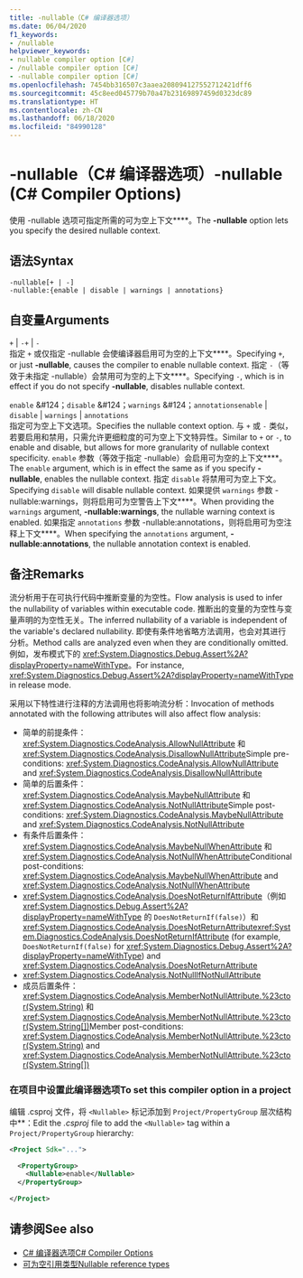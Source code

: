 ```yaml
---
title: -nullable（C# 编译器选项）
ms.date: 06/04/2020
f1_keywords:
- /nullable
helpviewer_keywords:
- nullable compiler option [C#]
- /nullable compiler option [C#]
- -nullable compiler option [C#]
ms.openlocfilehash: 7454bb316507c3aaea208094127552712421dff6
ms.sourcegitcommit: 45c8eed045779b70a47b23169897459d0323dc89
ms.translationtype: HT
ms.contentlocale: zh-CN
ms.lasthandoff: 06/18/2020
ms.locfileid: "84990128"
---
```

# <a name="-nullable-c-compiler-options"></a><span data-ttu-id="1d131-102">-nullable（C# 编译器选项）</span><span class="sxs-lookup"><span data-stu-id="1d131-102">-nullable (C# Compiler Options)</span></span>

<span data-ttu-id="1d131-103">使用 -nullable 选项可指定所需的可为空上下文\*\*\*\*。</span><span class="sxs-lookup"><span data-stu-id="1d131-103">The **-nullable** option lets you specify the desired nullable context.</span></span>

## <a name="syntax"></a><span data-ttu-id="1d131-104">语法</span><span class="sxs-lookup"><span data-stu-id="1d131-104">Syntax</span></span>

```console
-nullable[+ | -]
-nullable:{enable | disable | warnings | annotations}
```

## <a name="arguments"></a><span data-ttu-id="1d131-105">自变量</span><span class="sxs-lookup"><span data-stu-id="1d131-105">Arguments</span></span>

<span data-ttu-id="1d131-106">`+` &#124; `-`</span><span class="sxs-lookup"><span data-stu-id="1d131-106">`+` &#124; `-`</span></span>  
<span data-ttu-id="1d131-107">指定 `+` 或仅指定 -nullable 会使编译器启用可为空的上下文\*\*\*\*。</span><span class="sxs-lookup"><span data-stu-id="1d131-107">Specifying `+`, or just **-nullable**, causes the compiler to enable nullable context.</span></span> <span data-ttu-id="1d131-108">指定 `-`（等效于未指定 -nullable）会禁用可为空的上下文\*\*\*\*。</span><span class="sxs-lookup"><span data-stu-id="1d131-108">Specifying `-`, which is in effect if you do not specify **-nullable**, disables nullable context.</span></span>

<span data-ttu-id="1d131-109">`enable` &#124；`disable` &#124；`warnings` &#124；`annotations`</span><span class="sxs-lookup"><span data-stu-id="1d131-109">`enable` &#124; `disable` &#124; `warnings` &#124; `annotations`</span></span>  
<span data-ttu-id="1d131-110">指定可为空上下文选项。</span><span class="sxs-lookup"><span data-stu-id="1d131-110">Specifies the nullable context option.</span></span> <span data-ttu-id="1d131-111">与 `+` 或 `-` 类似，若要启用和禁用，只需允许更细粒度的可为空上下文特异性。</span><span class="sxs-lookup"><span data-stu-id="1d131-111">Similar to `+` or `-`, to enable and disable, but allows for more granularity of nullable context specificity.</span></span> <span data-ttu-id="1d131-112">`enable` 参数（等效于指定 -nullable）会启用可为空的上下文\*\*\*\*。</span><span class="sxs-lookup"><span data-stu-id="1d131-112">The `enable` argument, which is in effect the same as if you specify **-nullable**, enables the nullable context.</span></span> <span data-ttu-id="1d131-113">指定 `disable` 将禁用可为空上下文。</span><span class="sxs-lookup"><span data-stu-id="1d131-113">Specifying `disable` will disable nullable context.</span></span> <span data-ttu-id="1d131-114">如果提供 `warnings` 参数 -nullable:warnings，则将启用可为空警告上下文\*\*\*\*。</span><span class="sxs-lookup"><span data-stu-id="1d131-114">When providing the `warnings` argument, **-nullable:warnings**, the nullable warning context is enabled.</span></span> <span data-ttu-id="1d131-115">如果指定 `annotations` 参数 -nullable:annotations，则将启用可为空注释上下文\*\*\*\*。</span><span class="sxs-lookup"><span data-stu-id="1d131-115">When specifying the `annotations` argument, **-nullable:annotations**, the nullable annotation context is enabled.</span></span>

## <a name="remarks"></a><span data-ttu-id="1d131-116">备注</span><span class="sxs-lookup"><span data-stu-id="1d131-116">Remarks</span></span>

<span data-ttu-id="1d131-117">流分析用于在可执行代码中推断变量的为空性。</span><span class="sxs-lookup"><span data-stu-id="1d131-117">Flow analysis is used to infer the nullability of variables within executable code.</span></span> <span data-ttu-id="1d131-118">推断出的变量的为空性与变量声明的为空性无关。</span><span class="sxs-lookup"><span data-stu-id="1d131-118">The inferred nullability of a variable is independent of the variable's declared nullability.</span></span> <span data-ttu-id="1d131-119">即使有条件地省略方法调用，也会对其进行分析。</span><span class="sxs-lookup"><span data-stu-id="1d131-119">Method calls are analyzed even when they are conditionally omitted.</span></span> <span data-ttu-id="1d131-120">例如，发布模式下的 <xref:System.Diagnostics.Debug.Assert%2A?displayProperty=nameWithType>。</span><span class="sxs-lookup"><span data-stu-id="1d131-120">For instance, <xref:System.Diagnostics.Debug.Assert%2A?displayProperty=nameWithType> in release mode.</span></span>

<span data-ttu-id="1d131-121">采用以下特性进行注释的方法调用也将影响流分析：</span><span class="sxs-lookup"><span data-stu-id="1d131-121">Invocation of methods annotated with the following attributes will also affect flow analysis:</span></span>

- <span data-ttu-id="1d131-122">简单的前提条件：<xref:System.Diagnostics.CodeAnalysis.AllowNullAttribute> 和 <xref:System.Diagnostics.CodeAnalysis.DisallowNullAttribute></span><span class="sxs-lookup"><span data-stu-id="1d131-122">Simple pre-conditions: <xref:System.Diagnostics.CodeAnalysis.AllowNullAttribute> and <xref:System.Diagnostics.CodeAnalysis.DisallowNullAttribute></span></span>
- <span data-ttu-id="1d131-123">简单的后置条件：<xref:System.Diagnostics.CodeAnalysis.MaybeNullAttribute> 和 <xref:System.Diagnostics.CodeAnalysis.NotNullAttribute></span><span class="sxs-lookup"><span data-stu-id="1d131-123">Simple post-conditions: <xref:System.Diagnostics.CodeAnalysis.MaybeNullAttribute> and <xref:System.Diagnostics.CodeAnalysis.NotNullAttribute></span></span>
- <span data-ttu-id="1d131-124">有条件后置条件：<xref:System.Diagnostics.CodeAnalysis.MaybeNullWhenAttribute> 和 <xref:System.Diagnostics.CodeAnalysis.NotNullWhenAttribute></span><span class="sxs-lookup"><span data-stu-id="1d131-124">Conditional post-conditions: <xref:System.Diagnostics.CodeAnalysis.MaybeNullWhenAttribute> and <xref:System.Diagnostics.CodeAnalysis.NotNullWhenAttribute></span></span>
- <span data-ttu-id="1d131-125"><xref:System.Diagnostics.CodeAnalysis.DoesNotReturnIfAttribute>（例如 <xref:System.Diagnostics.Debug.Assert%2A?displayProperty=nameWithType> 的 `DoesNotReturnIf(false)`）和 <xref:System.Diagnostics.CodeAnalysis.DoesNotReturnAttribute></span><span class="sxs-lookup"><span data-stu-id="1d131-125"><xref:System.Diagnostics.CodeAnalysis.DoesNotReturnIfAttribute> (for example, `DoesNotReturnIf(false)` for <xref:System.Diagnostics.Debug.Assert%2A?displayProperty=nameWithType>) and <xref:System.Diagnostics.CodeAnalysis.DoesNotReturnAttribute></span></span>
- <xref:System.Diagnostics.CodeAnalysis.NotNullIfNotNullAttribute>
- <span data-ttu-id="1d131-126">成员后置条件：<xref:System.Diagnostics.CodeAnalysis.MemberNotNullAttribute.%23ctor(System.String)> 和 <xref:System.Diagnostics.CodeAnalysis.MemberNotNullAttribute.%23ctor(System.String[])></span><span class="sxs-lookup"><span data-stu-id="1d131-126">Member post-conditions: <xref:System.Diagnostics.CodeAnalysis.MemberNotNullAttribute.%23ctor(System.String)> and <xref:System.Diagnostics.CodeAnalysis.MemberNotNullAttribute.%23ctor(System.String[])></span></span>

### <a name="to-set-this-compiler-option-in-a-project"></a><span data-ttu-id="1d131-127">在项目中设置此编译器选项</span><span class="sxs-lookup"><span data-stu-id="1d131-127">To set this compiler option in a project</span></span>

<span data-ttu-id="1d131-128">编辑 .csproj 文件，将 `<Nullable>` 标记添加到 `Project/PropertyGroup` 层次结构中\*\*：</span><span class="sxs-lookup"><span data-stu-id="1d131-128">Edit the *.csproj* file to add the `<Nullable>` tag within a `Project/PropertyGroup` hierarchy:</span></span>

```xml
<Project Sdk="...">

  <PropertyGroup>
    <Nullable>enable</Nullable>
  </PropertyGroup>

</Project>
```

## <a name="see-also"></a><span data-ttu-id="1d131-129">请参阅</span><span class="sxs-lookup"><span data-stu-id="1d131-129">See also</span></span>

- [<span data-ttu-id="1d131-130">C# 编译器选项</span><span class="sxs-lookup"><span data-stu-id="1d131-130">C# Compiler Options</span></span>](./index.md)
- [<span data-ttu-id="1d131-131">可为空引用类型</span><span class="sxs-lookup"><span data-stu-id="1d131-131">Nullable reference types</span></span>](../../nullable-references.md)
